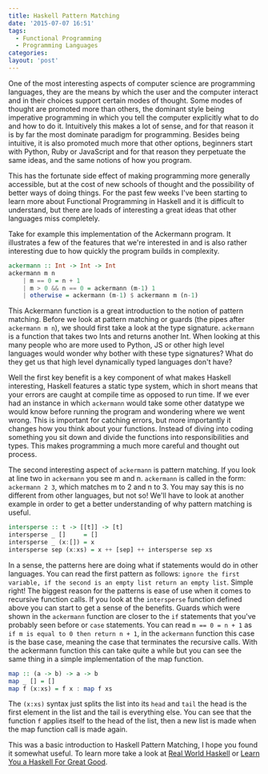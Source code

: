 ```yaml
---
title: Haskell Pattern Matching
date: '2015-07-07 16:51'
tags:
  - Functional Programming
  - Programming Languages
categories:
layout: 'post'
---
```


One of the most interesting aspects of computer science are
programming languages, they are the means by which the user and the
computer interact and in their choices support certain modes of
thought. Some modes of thought are promoted more than others, the
dominant style being imperative programming in which you tell the
computer explicitly what to do and how to do it. Intuitively this
makes a lot of sense, and for that reason it is by far the most
dominate paradigm for programming. Besides being intuitive, it is also
promoted much more that other options, beginners start with Python,
Ruby or JavaScript and for that reason they perpetuate the same ideas,
and the same notions of how you program.

This has the fortunate side effect of making programming more
generally accessible, but at the cost of new schools of thought and
the possibility of better ways of doing things. For the past few weeks
I've been starting to learn more about Functional Programming in
Haskell and it is difficult to understand, but there are loads of
interesting a great ideas that other languages miss completely.

Take for example this implementation of the Ackermann program. It
illustrates a few of the features that we're interested in and is also
rather interesting due to how quickly the program builds in
complexity.

```haskell
ackermann :: Int -> Int -> Int
ackermann m n
    | m == 0 = n + 1
    | m > 0 && n == 0 = ackermann (m-1) 1
    | otherwise = ackermann (m-1) $ ackermann m (n-1)
```

This Ackermann function is a great introduction to the notion of
pattern matching. Before we look at pattern matching or guards (the
pipes after `ackermann m n`), we should first take a look at the type
signature. `ackermann` is a function that takes two Ints and returns
another Int. When looking at this many people who are more used to
Python, JS or other high level languages would wonder why bother with
these type signatures? What do they get us that high level dynamically
typed languages don't have?

Well the first key benefit is a key component of what makes Haskell
interesting, Haskell features a static type system, which in short
means that your errors are caught at compile time as opposed to run
time. If we ever had an instance in which `ackermann` would take some
other datatype we would know before running the program and wondering
where we went wrong. This is important for catching errors, but more
importantly it changes how you think about your functions. Instead of
diving into coding something you sit down and divide the functions
into responsibilities and types. This makes programming a much more
careful and thought out process.

The second interesting aspect of `ackermann` is pattern matching. If
you look at line two in `ackermann` you see m and n. `ackermann` is
called in the form: `ackermann 2 3`, which matches m to 2 and n
to 3. You may say this is no different from other languages, but not
so! We'll have to look at another example in order to get a better
understanding of why pattern matching is useful.

```haskell
intersperse :: t -> [[t]] -> [t]
intersperse _ []     = []
intersperse _ (x:[]) = x
intersperse sep (x:xs) = x ++ [sep] ++ intersperse sep xs
```

In a sense, the patterns here are doing what if statements would do in
other languages. You can read the first pattern as follows: `ignore
the first variable, if the second is an empty list return an empty
list`. Simple right! The biggest reason for the patterns is ease of
use when it comes to recursive function calls. If you look at the
`intersperse` function defined above you can start to get a sense of
the benefits. Guards which were shown in the `ackermann` function are
closer to the `if` statements that you've probably seen before or
`case` statements. You can read `m == 0 = n + 1` as `if m is equal to
0 then return n + 1`, in the `ackermann` function this case is the
base case, meaning the case that terminates the recursive calls. With
the ackermann function this can take quite a while but you can see the
same thing in a simple implementation of the map function.

```haskell
map :: (a -> b) -> a -> b
map _ [] = []
map f (x:xs) = f x : map f xs
```

The `(x:xs)` syntax just splits the list into its `head` and `tail`
the head is the first element in the list and the tail is everything
else. You can see that the function `f` applies itself to the head of
the list, then a new list is made when the map function call is made
again.

This was a basic introduction to Haskell Pattern Matching, I hope you
found it somewhat useful. To learn more take a look at
[Real World Haskell](http://book.realworldhaskell.org/read/) or
[Learn You a Haskell For Great Good](http://learnyouahaskell.com/).
